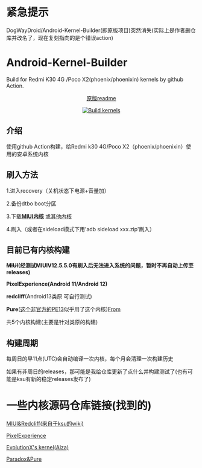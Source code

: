 # 紧急提示
DogWayDroid/Android-Kernel-Builder(即原版项目)突然消失(实际上是作者删仓库并改名了，现在复刻指向的是个错误action)

# Android-Kernel-Builder
 Build for Redmi K30 4G /Poco X2(phoenix/phoenixin) kernels by github Action. 
 <center> 
  
 [原版readme](https://github.com/luyanci/Android-Kernel-Builder/blob/main/README_vanlia.md) 
  
 [![Build kernels](https://github.com/luyanci/Android-Kernel-Builder/actions/workflows/build.yml/badge.svg)](https://github.com/luyanci/Android-Kernel-Builder/actions/workflows/build.yml)  
  
 </center> 
  
 ## 介绍 
 使用github Action构建，给Redmi k30 4G/Poco X2（phoenix/phoenixin）使用的安卓系统内核 
 ## 刷入方法 
 1.进入recovery（关机状态下电源+音量加） 
  
 2.备份dtbo boot分区 
  
 3.下载[**MIUI内核**](https://github.com/luyanci/Android-Kernel-Builder/releases/tag/miui) 
 或[其他内核](https://github.com/luyanci/Android-Kernel-Builder/releases/latest) 
  
 4.刷入（或者在sideload模式下用'adb sideload xxx.zip'刷入） 
  
 ## 目前已有内核构建 
  
 **~~MIUI~~(经测试MIUIV12.5.5.0有刷入后无法进入系统的问题，暂时不再自动上传至releases)** 
  
 **PixelExperience(Android 11/Android 12)** 
  
 **redcliff**(Android13类原 可自行测试) 
  
 **Pure**([这个非官方的PE13](https://github.com/SimpleJony/device_xiaomi_phoenix/releases/tag/PEPlus)似乎用了这个内核)[From](https://github.com/PixelExperience/official_devices/issues/3155) 
  
 共5个内核构建(主要是针对类原的构建) 
  
 ## 构建周期 
 每周日的早11点(UTC)会自动编译一次内核，每个月会清理一次构建历史 
  
 如果有非周日的releases，那可能是我给仓库更新了点什么并构建测试了(也有可能是ksu有新的稳定releases发布了) 
  
 # 一些内核源码仓库链接(找到的) 
  [MIUI&Redcliff(来自于ksu的wiki)](https://github.com/SlackerState/android_kernel_xiaomi_sm6150) 
  
 [PixelExperience](https://github.com/PixelExperience-Devices/kernel_xiaomi_phoenix) 
  
 [EvolutionX's kernel(Alza)](https://github.com/jaymistry258/kernel_xiaomi_phoenix) 
  
 [Paradox&Pure](https://github.com/Pzqqt/android_kernel_xiaomi_sm6150-1)
